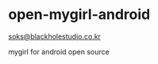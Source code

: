 open-mygirl-android
===================

soks@blackholestudio.co.kr

mygirl for android open source
